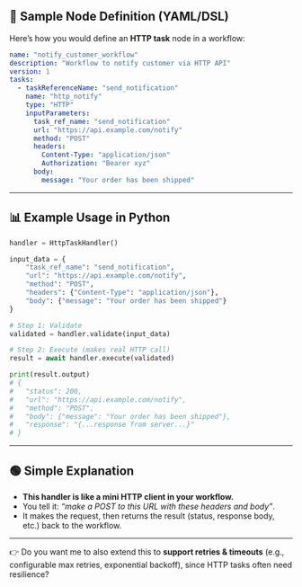 


## 📌 Sample Node Definition (YAML/DSL)

Here’s how you would define an **HTTP task** node in a workflow:

```yaml
name: "notify_customer_workflow"
description: "Workflow to notify customer via HTTP API"
version: 1
tasks:
  - taskReferenceName: "send_notification"
    name: "http_notify"
    type: "HTTP"
    inputParameters:
      task_ref_name: "send_notification"
      url: "https://api.example.com/notify"
      method: "POST"
      headers:
        Content-Type: "application/json"
        Authorization: "Bearer xyz"
      body:
        message: "Your order has been shipped"
```

---

## 📊 Example Usage in Python

```python
handler = HttpTaskHandler()

input_data = {
    "task_ref_name": "send_notification",
    "url": "https://api.example.com/notify",
    "method": "POST",
    "headers": {"Content-Type": "application/json"},
    "body": {"message": "Your order has been shipped"}
}

# Step 1: Validate
validated = handler.validate(input_data)

# Step 2: Execute (makes real HTTP call)
result = await handler.execute(validated)

print(result.output)
# {
#   "status": 200,
#   "url": "https://api.example.com/notify",
#   "method": "POST",
#   "body": {"message": "Your order has been shipped"},
#   "response": "{...response from server...}"
# }
```

---

## 🟢 Simple Explanation

* **This handler is like a mini HTTP client in your workflow.**
* You tell it: *“make a POST to this URL with these headers and body”*.
* It makes the request, then returns the result (status, response body, etc.) back to the workflow.

---

👉 Do you want me to also extend this to **support retries & timeouts** (e.g., configurable max retries, exponential backoff), since HTTP tasks often need resilience?
